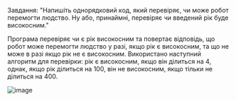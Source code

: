 Завдання: "Напишіть однорядковий код, який перевіряє, чи може робот перемогти людство. Ну або, принаймні, перевіряє чи введений рік буде високосним."

Програма перевіряє чи є рік високосним та повертає відповідь, що робот може перемогти людство у разі, якщо рік є високосним, та що не може в разі якщо рік не є високосним.
Використано наступний алгоритм для перевірки: рік є високосним, якщо він ділиться на 4, однак, якщо рік ділиться на 100, він не високосним, якщо тільки не ділиться на 400.

![image](https://github.com/user-attachments/assets/e6b3c9c2-ffbf-456d-9b2b-04d80a9e6758)
